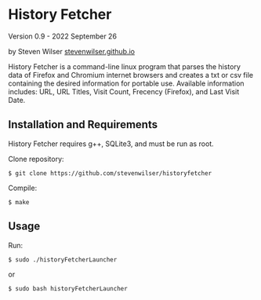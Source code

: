 History Fetcher
===============

Version 0.9 - 2022 September 26

by Steven Wilser 
[stevenwilser.github.io](https://stevenwilser.github.io)

History Fetcher is a command-line linux program that parses the history data of Firefox and Chromium internet browsers and creates a txt or csv file containing the desired information for portable use. Available information includes: URL, URL Titles, Visit Count, Frecency (Firefox), and Last Visit Date.

Installation and Requirements
-----------------------------

History Fetcher requires g++, SQLite3, and must be run as root.

Clone repository:

    $ git clone https://github.com/stevenwilser/historyfetcher

Compile:

    $ make

Usage
-----

Run:

    $ sudo ./historyFetcherLauncher

or

    $ sudo bash historyFetcherLauncher
